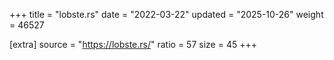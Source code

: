 +++
title = "lobste.rs"
date = "2022-03-22"
updated = "2025-10-26"
weight = 46527

[extra]
source = "https://lobste.rs/"
ratio = 57
size = 45
+++
